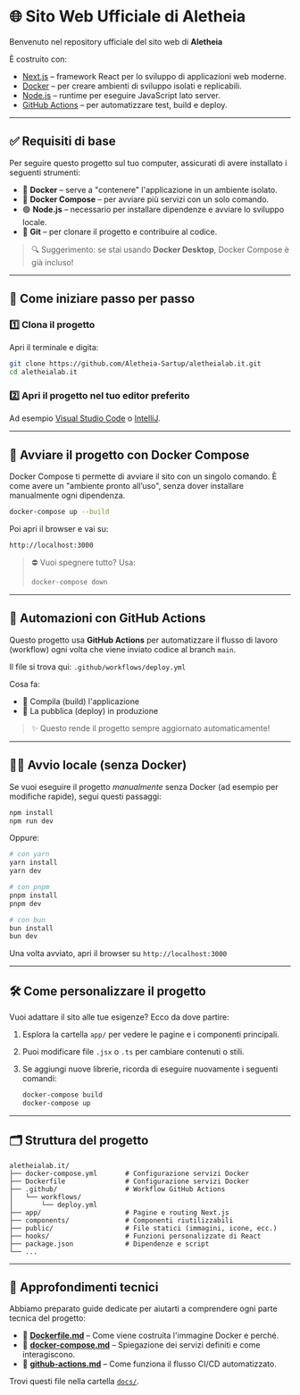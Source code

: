 # 🌐 Sito Web Ufficiale di Aletheia

Benvenuto nel repository ufficiale del sito web di **Aletheia**

È costruito con:

* [Next.js](https://nextjs.org/) – framework React per lo sviluppo di applicazioni web moderne.
* [Docker](https://www.docker.com/) – per creare ambienti di sviluppo isolati e replicabili.
* [Node.js](https://nodejs.org/) – runtime per eseguire JavaScript lato server.
* [GitHub Actions](https://github.com/features/actions) – per automatizzare test, build e deploy.

---

## ✅ Requisiti di base

Per seguire questo progetto sul tuo computer, assicurati di avere installato i seguenti strumenti:

* 🐳 **Docker** – serve a "contenere" l'applicazione in un ambiente isolato.
* 🧩 **Docker Compose** – per avviare più servizi con un solo comando.
* 🟢 **Node.js** – necessario per installare dipendenze e avviare lo sviluppo locale.
* 🧬 **Git** – per clonare il progetto e contribuire al codice.

> 🔍 Suggerimento: se stai usando **Docker Desktop**, Docker Compose è già incluso!

---

## 🚀 Come iniziare passo per passo

### 1️⃣ Clona il progetto

Apri il terminale e digita:

```bash
git clone https://github.com/Aletheia-Sartup/aletheialab.it.git
cd aletheialab.it
```

### 2️⃣ Apri il progetto nel tuo editor preferito

Ad esempio [Visual Studio Code](https://code.visualstudio.com/) o [IntelliJ](https://www.jetbrains.com/idea/).

---

## 🐳 Avviare il progetto con Docker Compose

Docker Compose ti permette di avviare il sito con un singolo comando. È come avere un "ambiente pronto all’uso", senza dover installare manualmente ogni dipendenza.

```bash
docker-compose up --build
```

Poi apri il browser e vai su:

```
http://localhost:3000
```

> ⛔ Vuoi spegnere tutto? Usa:
>
> ```bash
> docker-compose down
> ```

---

## 🔁 Automazioni con GitHub Actions

Questo progetto usa **GitHub Actions** per automatizzare il flusso di lavoro (workflow) ogni volta che viene inviato codice al branch `main`.

Il file si trova qui:
`.github/workflows/deploy.yml`

Cosa fa:

* 🔧 Compila (build) l'applicazione
* 🚀 La pubblica (deploy) in produzione

> ✨ Questo rende il progetto sempre aggiornato automaticamente!
---

## 🧑‍💻 Avvio locale (senza Docker)

Se vuoi eseguire il progetto *manualmente* senza Docker (ad esempio per modifiche rapide), segui questi passaggi:

```bash
npm install
npm run dev
```

Oppure:

```bash
# con yarn
yarn install
yarn dev

# con pnpm
pnpm install
pnpm dev

# con bun
bun install
bun dev
```

Una volta avviato, apri il browser su `http://localhost:3000`

---

## 🛠️ Come personalizzare il progetto

Vuoi adattare il sito alle tue esigenze? Ecco da dove partire:

1. Esplora la cartella `app/` per vedere le pagine e i componenti principali.
2. Puoi modificare file `.jsx` o `.ts` per cambiare contenuti o stili.
3. Se aggiungi nuove librerie, ricorda di eseguire nuovamente i seguenti comandi:

   ```bash
   docker-compose build
   docker-compose up
   ```

---

## 🗂️ Struttura del progetto

```text
aletheialab.it/
├── docker-compose.yml       # Configurazione servizi Docker
├── Dockerfile               # Configurazione servizi Docker
├── .github/                 # Workflow GitHub Actions
│   └── workflows/
│       └── deploy.yml
├── app/                     # Pagine e routing Next.js
├── components/              # Componenti riutilizzabili
├── public/                  # File statici (immagini, icone, ecc.)
├── hooks/                   # Funzioni personalizzate di React
├── package.json             # Dipendenze e script
└── ...
```

---

## 📘 Approfondimenti tecnici

Abbiamo preparato guide dedicate per aiutarti a comprendere ogni parte tecnica del progetto:

* 🔧 **[Dockerfile.md](docs/Dockerfile.md)** – Come viene costruita l'immagine Docker e perché.
* 🧩 **[docker-compose.md](docs/docker-compose.md)** – Spiegazione dei servizi definiti e come interagiscono.
* 🔁 **[github-actions.md](docs/github-actions.md)** – Come funziona il flusso CI/CD automatizzato.

Trovi questi file nella cartella [`docs/`](docs/).
